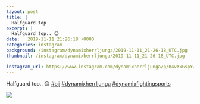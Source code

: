 ```yaml
---
layout: post
title: |
  Halfguard top
excerpt: |
  Halfguard top.. 😊   
date:   2019-11-11 21:26:18 +0000
categories: instagram
background: /instagram/dynamixherrljunga/2019-11-11_21-26-18_UTC.jpg
thumbnail: /instagram/dynamixherrljunga/2019-11-11_21-26-18_UTC.jpg

instagram_url: https://www.instagram.com/dynamixherrljunga/p/B4vXxGspYwe
---
```

Halfguard top.. 😊 [#bjj](https://www.instagram.com/explore/tags/bjj/) [#dynamixherrljunga](https://www.instagram.com/explore/tags/dynamixherrljunga/) [#dynamixfightingsports](https://www.instagram.com/explore/tags/dynamixfightingsports/)



<img src='{{ site.baseurl }}/instagram/dynamixherrljunga/2019-11-11_21-26-18_UTC.jpg' class='img-fluid' />
